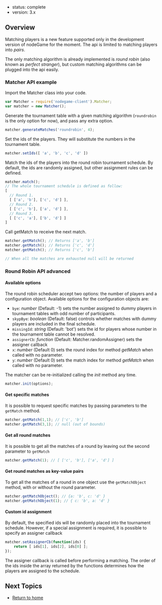 - status: complete
- version: 3.x

## Overview

Matching players is a new feature supported only in the development
version of nodeGame for the moment. The api is limited to matching
players into _pairs_.

The only matching algorithm is already implemented is _round robin_
(also known as _perfect stranger_), but custom matching algorithms can
be plugged into the api easily.

### Matcher API example

Import the Matcher class into your code.

```javascript
var Matcher = require('nodegame-client').Matcher;
var matcher = new Matcher();
```

Generate the tournament table with a given matching algorithm
(`roundrobin` is the only option for now), and pass any extra option.

```javascript
matcher.generateMatches('roundrobin', 4); 
```

Set the ids of the players. They will substitute the numbers in the
tournament table.

```javascript
matcher.setIds([ 'a', 'b', 'c', 'd' ])
```

Match the ids of the players into the round robin tournament
schedule. By default, the ids are randomly assigned, but other
assignment rules can be defined.

```javascript
matcher.match();
// The whole tournament schedule is defined as follow:
[ 
  // Round 1.
  [ ['a', 'b'], ['c', 'd'] ],
  // Round 2.
  [ ['c', 'b'], ['a', 'd'] ],
  // Round 3.
  [ ['c', 'a'], ['b', 'd'] ]
] 
```

Call getMatch to receive the next match.

```javascript
matcher.getMatch(); // Returns ['a', 'b']
matcher.getMatch(); // Returns ['c', 'd']
matcher.getMatch(); // Returns ['c', 'b']

// When all the matches are exhausted null will be returned
```

### Round Robin API advanced

#### Available options

The round robin scheduler accept two options: the number of players
and a configuration object. Available options for the configuration
objects are:

  - `bye`: _number_ (Default: -1) sets the number assigned to dummy
       players in tournament tables with odd number of participants.
  - `skypBye`: _boolean_ (Default: false) controls whether matches
       with dummy players are included in the final schedule.
  - `missingId`: _string_ (Default: 'bot') sets the id for players
    whose number in the tournament table cannot be resolved.
  - `assignerCb`: _function_ (Default: Matcher.randomAssigner) sets
    the assigner callback
  - `x`: _number_ (Default 0) sets the round index for method
    _getMatch_ when called with no parameter.
  - `y`: _number_ (Default 0) sets the match index for method
    _getMatch_ when called with no parameter.

The matcher can be re-initialized calling the _init_ method any time.

```javascript
matcher.init(options);
```


#### Get specific matches

It is possible to request specific matches by passing parameters to
the `getMatch` method.

```javascript
matcher.getMatch(1,1); // ['c', 'b']
matcher.getMatch(3,1); // null (out of bounds)
```

#### Get all round matches

It is possible to get all the matches of a round by leaving out the
second parameter to `getMatch`

```javascript
matcher.getMatch(1); // [ ['c', 'b'], ['a', 'd'] ]
```

#### Get round matches as key-value pairs

To get all the matches of a round in one object use the
`getMatchObject` method, with or without the round parameter.

```javascript
matcher.getMatchObject(); // {a: 'b', c: 'd' }
matcher.getMatchObject(1); // { c: 'b', a: 'd' }
```


#### Custom id assignment

By default, the specified ids will be randomly placed into the
tournament schedule. However, if a special assignment is required, it
is possible to specify an assigner callback

```javascript
matcher.setAssignerCb(function(ids) {
    return [ ids[1], ids[2], ids[0] ];
});
```

The assigner callback is called before performing a matching. The
order of the ids inside the array returned by the functions determines
how the players are assigned to the schedule.

## Next Topics

* [Return to home](Home)
